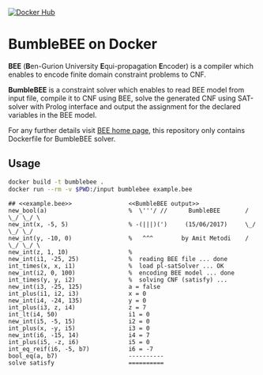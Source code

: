 [![Docker Hub](https://img.shields.io/badge/docker-latest-blue.svg)](https://hub.docker.com/r/lipen/docker-bumblebee)


# BumbleBEE on Docker

**BEE** (**B**en-Gurion University **E**qui-propagation **E**ncoder) is a compiler which enables to encode finite domain constraint problems to CNF.

**BumbleBEE** is a constraint solver which enables to read BEE model from input file, compile it to CNF using BEE, solve the generated CNF using SAT-solver with Prolog interface and output the assignment for the declared variables in the BEE model.

For any further details visit [BEE home page](http://amit.metodi.me/research/bee), this repository only contains Dockerfile for BumbleBEE solver.

## Usage

```sh
docker build -t bumblebee .
docker run --rm -v $PWD:/input bumblebee example.bee
```

```
## <<example.bee>>                <<BumbleBEE output>>
new_bool(a)                       %  \'''/ //      BumbleBEE       / \_/ \_/ \
new_int(x, -5, 5)                 % -(|||)(')     (15/06/2017)     \_/ \_/ \_/
new_int(y, -10, 0)                %   ^^^        by Amit Metodi    / \_/ \_/ \
new_int(z, 1, 10)                 %
new_int(i1, -25, 25)              %  reading BEE file ... done
int_times(x, x, i1)               %  load pl-satSolver ... OK
new_int(i2, 0, 100)               %  encoding BEE model ... done
int_times(y, y, i2)               %  solving CNF (satisfy) ...
new_int(i3, -25, 125)             a = false
int_plus(i1, i2, i3)              x = 0
new_int(i4, -24, 135)             y = 0
int_plus(i3, z, i4)               z = 7
int_lt(i4, 50)                    i1 = 0
new_int(i5, -5, 15)               i2 = 0
int_plus(x, -y, i5)               i3 = 0
new_int(i6, -15, 14)              i4 = 7
int_plus(i5, -z, i6)              i5 = 0
int_eq_reif(i6, -5, b7)           i6 = -7
bool_eq(a, b7)                    ----------
solve satisfy                     ==========
```

